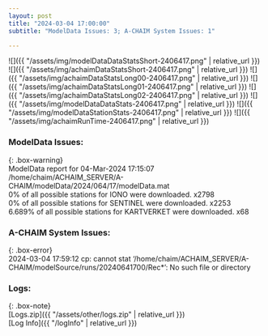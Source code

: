 ```yaml
---
layout: post
title: "2024-03-04 17:00:00"
subtitle: "ModelData Issues: 3; A-CHAIM System Issues: 1"

---
```


![]({{ "/assets/img/modelDataDataStatsShort-2406417.png" | relative_url }})
![]({{ "/assets/img/achaimDataStatsShort-2406417.png" | relative_url }})
![]({{ "/assets/img/achaimDataStatsLong00-2406417.png" | relative_url }})
![]({{ "/assets/img/achaimDataStatsLong01-2406417.png" | relative_url }})
![]({{ "/assets/img/achaimDataStatsLong02-2406417.png" | relative_url }})
![]({{ "/assets/img/modelDataDataStats-2406417.png" | relative_url }})
![]({{ "/assets/img/modelDataStationStats-2406417.png" | relative_url }})
![]({{ "/assets/img/achaimRunTime-2406417.png" | relative_url }})


### ModelData Issues:  
  
{: .box-warning}  
 ModelData report for 04-Mar-2024 17:15:07   
 /home/chaim/ACHAIM_SERVER/A-CHAIM/modelData/2024/064/17/modelData.mat   
 0% of all possible stations for IONO were downloaded. x2798   
 0% of all possible stations for SENTINEL were downloaded. x2253   
 6.689% of all possible stations for KARTVERKET were downloaded. x68   
  
### A-CHAIM System Issues:  
  
{: .box-error}  
2024-03-04 17:59:12 cp: cannot stat ‘/home/chaim/ACHAIM_SERVER/A-CHAIM/modelSource/runs/20240641700/Rec*’: No such file or directory  

### Logs:  
  
{: .box-note}  
[Logs.zip]({{ "/assets/other/logs.zip" | relative_url }})  
[Log Info]({{ "/logInfo" | relative_url }})  
